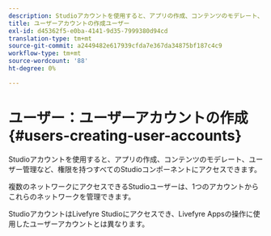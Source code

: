 ```yaml
---
description: Studioアカウントを使用すると、アプリの作成、コンテンツのモデレート、ユーザー管理など、権限を持つすべてのStudioコンポーネントにアクセスできます。
title: ユーザーアカウントの作成ユーザー
exl-id: d45362f5-e0ba-4141-9d35-7999380d94cd
translation-type: tm+mt
source-git-commit: a2449482e617939cfda7e367da34875bf187c4c9
workflow-type: tm+mt
source-wordcount: '88'
ht-degree: 0%

---
```


# ユーザー：ユーザーアカウントの作成{#users-creating-user-accounts}

Studioアカウントを使用すると、アプリの作成、コンテンツのモデレート、ユーザー管理など、権限を持つすべてのStudioコンポーネントにアクセスできます。

複数のネットワークにアクセスできるStudioユーザーは、1つのアカウントからこれらのネットワークを管理できます。

StudioアカウントはLivefyre Studioにアクセスでき、Livefyre Appsの操作に使用したユーザーアカウントとは異なります。
